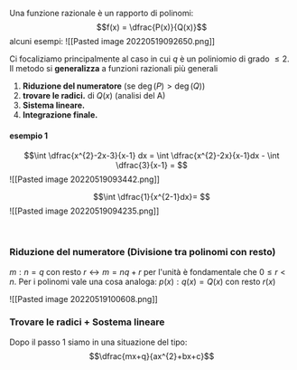 Una funzione razionale è un rapporto di polinomi:
$$f(x) = \dfrac{P(x)}{Q(x)}$$
alcuni esempi:
![[Pasted image 20220519092650.png]]

Ci focaliziamo principalmente al caso in cui $q$ è un poliniomio di grado $\le 2$. Il metodo si **generalizza** a funzioni razionali più generali


1. **Riduzione del numeratore** (se $\deg(P) > \deg(Q)$)
2. **trovare le radici.** di $Q(x)$ (analisi del A)
3. **Sistema lineare.**
4. **Integrazione finale.**


#### esempio 1
$$\int \dfrac{x^{2}-2x-3}{x-1} dx = \int \dfrac{x^{2}-2x}{x-1}dx - \int \dfrac{3}{x-1} = $$
![[Pasted image 20220519093442.png]]
 

$$\int \dfrac{1}{x^{2-1}dx}= $$
![[Pasted image 20220519094235.png]]


<div style="page-break-after: always; visibility:hidden">\pagebreak</div>

### Riduzione del numeratore (Divisione tra polinomi con resto)
$m : n = q \ \text{con resto } r \leftrightarrow m = nq + r$ per l'unità è fondamentale che $0 \le r < n$.
Per i polinomi vale una cosa analoga: $p(x):q(x) = Q(x) \ \text{con resto } r(x)$

![[Pasted image 20220519100608.png]]



### Trovare le radici + Sostema lineare
Dopo il passo 1 siamo in una situazione del tipo:
$$\dfrac{mx+q}{ax^{2}+bx+c}$$